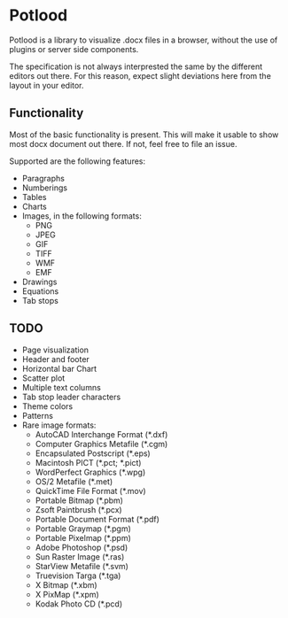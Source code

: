 # Potlood

Potlood is a library to visualize .docx files in a browser, without the use of plugins or server side components.

The specification is not always interprested the same by the different editors out there. For this reason, expect slight deviations here from the layout in your editor. 

## Functionality
Most of the basic functionality is present. This will make it usable to show most docx document out there. If not, feel free to file an issue.

Supported are the following features:
- Paragraphs
- Numberings
- Tables
- Charts
- Images, in the following formats:
  - PNG
  - JPEG
  - GIF
  - TIFF
  - WMF
  - EMF
- Drawings
- Equations
- Tab stops

## TODO 

- Page visualization
- Header and footer
- Horizontal bar Chart
- Scatter plot
- Multiple text columns
- Tab stop leader characters
- Theme colors
- Patterns
- Rare image formats:
  - AutoCAD Interchange Format (*.dxf)
  - Computer Graphics Metafile (*.cgm)
  - Encapsulated Postscript (*.eps)
  - Macintosh PICT (*.pct; *.pict)
  - WordPerfect Graphics (*.wpg)
  - OS/2 Metafile (*.met)
  - QuickTime File Format (*.mov)
  - Portable Bitmap (*.pbm)
  - Zsoft Paintbrush (*.pcx)
  - Portable Document Format (*.pdf)
  - Portable Graymap (*.pgm)
  - Portable Pixelmap (*.ppm)
  - Adobe Photoshop (*.psd)
  - Sun Raster Image (*.ras)
  - StarView Metafile (*.svm)
  - Truevision Targa (*.tga)
  - X Bitmap (*.xbm)
  - X PixMap (*.xpm)
  - Kodak Photo CD (*.pcd)

